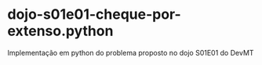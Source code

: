 # dojo-s01e01-cheque-por-extenso.python
Implementação em python do problema proposto no dojo S01E01 do DevMT
